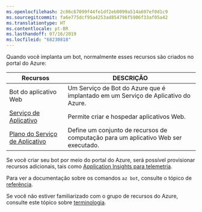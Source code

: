 ```yaml
---
ms.openlocfilehash: 2c06c67099f44fe1df2eb0099a514a697ef0d1c9
ms.sourcegitcommit: fa6e775dcf95a4253ad854796f5906f33af05a42
ms.translationtype: HT
ms.contentlocale: pt-BR
ms.lasthandoff: 07/16/2019
ms.locfileid: "68230818"
---
```

Quando você implanta um bot, normalmente esses recursos são criados no portal do Azure:

| Recursos      | DESCRIÇÃO |
|----------------|-------------|
| Bot do aplicativo Web | Um Serviço de Bot do Azure que é implantado em um Serviço de Aplicativo do Azure.|
| [Serviço de Aplicativo](https://docs.microsoft.com/azure/app-service/)| Permite criar e hospedar aplicativos Web.|
| [Plano do Serviço de Aplicativo](https://docs.microsoft.com/azure/app-service/azure-web-sites-web-hosting-plans-in-depth-overview)| Define um conjunto de recursos de computação para um aplicativo Web ser executado.|

Se você criar seu bot por meio do portal do Azure, será possível provisionar recursos adicionais, tais como [Application Insights para telemetria](~/v4sdk/bot-builder-telemetry.md).

Para ver a documentação sobre os comandos `az bot`, consulte o tópico de [referência](https://docs.microsoft.com/cli/azure/bot?view=azure-cli-latest).

Se você não estiver familiarizado com o grupo de recursos do Azure, consulte este tópico sobre [terminologia](https://docs.microsoft.com/azure/azure-resource-manager/resource-group-overview#terminology).